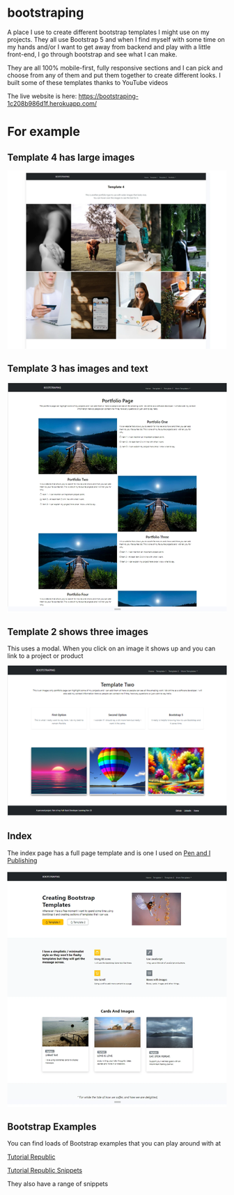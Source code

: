 # bootstraping

A place I use to create different bootstrap templates I might use on my projects. They all use Bootstrap 5 and when I find myself with some time on my hands and/or I want to get away from backend and play with a little front-end, I go through bootstrap and see what I can make.


They are all 100% mobile-first, fully responsive sections and I can pick and choose from any of them and put them together to create different looks. I built some of these templates thanks to YouTube videos

The live website is here: https://bootstraping-1c208b986d1f.herokuapp.com/ 

# For example

## Template 4 has large images

![template 4](static/images/template4.webp)


## Template 3 has images and text

![template 3](static/images/template3.webp)

## Template 2 shows three images

This uses a modal. When you click on an image it shows up and you can link to a project or product

![template 2](static/images/template2.png)

## Index
The index page has a full page template and is one I used on [Pen and I Publishing](https://www.penandipublishing.com/)


![index](static/images/indextemplate.webp)

## Bootstrap Examples

You can find loads of Bootstrap examples that you can play around with at

[Tutorial Republic](https://www.tutorialrepublic.com/twitter-bootstrap-examples.php)

[Tutorial Republic Snippets](https://www.tutorialrepublic.com/snippets/gallery.php?page=2 )

They also have a range of snippets 
